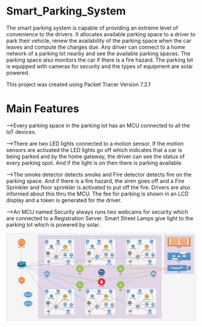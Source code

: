 # Smart_Parking_System
The smart parking system is capable of providing an extreme level of convenience to the drivers. 
It allocates available parking space to a driver to park their vehicle, renew the availability of the parking space when 
the car leaves and compute the charges due. Any driver can connect to a home network of a parking lot nearby and see the 
available parking spaces. The parking space also monitors the car if there is a fire hazard. The parking lot is equipped 
with cameras for security and the types of equipment are solar powered.

This project was created using Packet Tracer Version 7.2.1

# Main Features

-->Every parking space in the parking lot has an MCU connected to all the IoT devices. 

-->There are two LED lights connected to a motion sensor. If the motion sensors are activated the LED lights go off which indicates that a car is being parked and by the home gateway, the driver can see the status of every parking spot. And if the light is on then there is parking available. 

-->The smoke detector detects smoke and Fire detector detects fire on the parking space. And if there is a fire hazard, the siren goes off and a Fire Sprinkler and floor sprinkler is activated to put off the fire. Drivers are also informed about this thru the MCU. The fee for parking is shown in an LCD display and a token is generated for the driver.

-->An MCU named Security always runs two webcams for security which are connected to a Registration Server. Smart Street Lamps give light to the parking lot which is powered by solar.

![alt text](https://github.com/iamneaz/Smart_Parking_System/blob/master/smart_parking.png)
